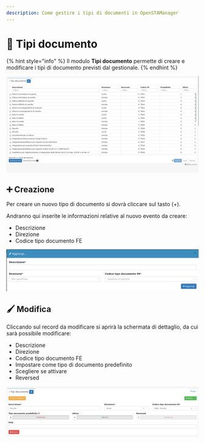 ```yaml
---
description: Come gestire i tipi di documenti in OpenSTAManager
---
```


# 📜 Tipi documento

{% hint style="info" %}
Il modulo **Tipi documento** permette di creare e modificare  i tipi di documento previsti dal gestionale.
{% endhint %}



![](<../../../../.gitbook/assets/image (154).png>)

## ➕ Creazione

Per creare un nuovo tipo di documento si dovrà cliccare sul tasto (+).

Andranno qui inserite le informazioni relative al nuovo evento da creare:

* Descrizione
* Direzione
* Codice tipo documento FE

![](<../../../../.gitbook/assets/image (621).png>)

## 🖌️ Modifica

Cliccando sul record da modificare si aprirà la schermata di dettaglio, da cui sarà possibile modificare:

* Descrizione
* Direzione
* Codice tipo documento FE
* Impostare come tipo di documento predefinito
* Scegliere se attivare
* Reversed

![](<../../../../.gitbook/assets/image (599).png>)
